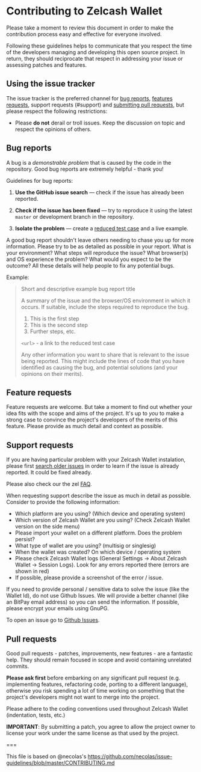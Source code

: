 
# Contributing to Zelcash Wallet

Please take a moment to review this document in order to make the contribution
process easy and effective for everyone involved.

Following these guidelines helps to communicate that you respect the time of
the developers managing and developing this open source project. In return,
they should reciprocate that respect in addressing your issue or assessing
patches and features.


## Using the issue tracker

The issue tracker is the preferred channel for [bug reports](#bugs),
[features requests](#features), support requests (#support) and [submitting pull
requests](#pull-requests), but please respect the following restrictions:

* Please **do not** derail or troll issues. Keep the discussion on topic and
  respect the opinions of others.


<a name="bugs"></a>
## Bug reports

A bug is a _demonstrable problem_ that is caused by the code in the repository.
Good bug reports are extremely helpful - thank you!

Guidelines for bug reports:

1. **Use the GitHub issue search** &mdash; check if the issue has already been
   reported.

2. **Check if the issue has been fixed** &mdash; try to reproduce it using the
   latest `master` or development branch in the repository.

3. **Isolate the problem** &mdash; create a [reduced test
   case](http://css-tricks.com/reduced-test-cases/) and a live example.

A good bug report shouldn't leave others needing to chase you up for more
information. Please try to be as detailed as possible in your report. What is
your environment? What steps will reproduce the issue? What browser(s) and OS
experience the problem? What would you expect to be the outcome? All these
details will help people to fix any potential bugs.

Example:

> Short and descriptive example bug report title
>
> A summary of the issue and the browser/OS environment in which it occurs. If
> suitable, include the steps required to reproduce the bug.
>
> 1. This is the first step
> 2. This is the second step
> 3. Further steps, etc.
>
> `<url>` - a link to the reduced test case
>
> Any other information you want to share that is relevant to the issue being
> reported. This might include the lines of code that you have identified as
> causing the bug, and potential solutions (and your opinions on their
> merits).


<a name="features"></a>
## Feature requests

Feature requests are welcome. But take a moment to find out whether your idea
fits with the scope and aims of the project. It's up to *you* to make a strong
case to convince the project's developers of the merits of this feature. Please
provide as much detail and context as possible.

<a name="support"></a>
## Support requests

If you are having particular problem with your Zelcash Wallet instalation, please first [search older
issues](https://github.com/bitcoinz-wallets/bitcoinz-zel-wallet/issues) in order to learn if the issue is already reported. It could be fixed already.

Please also check our the zel [FAQ](https://github.com/bitpay/zel/wiki/COPAY---FAQ).

When requesting support describe the issue as much in detail as possible. Consider to
provide the following information:

 - Which platform are you using? (Which device and operating system)
 - Which version of Zelcash Wallet are you using? (Check Zelcash Wallet version on the side menu)
 - Please import your wallet on a different platform. Does the problem persist?
 - What type of wallet are you using? (multisig or singlesig)
 - When the wallet was created? On which device / operating system
 - Please check Zelcash Wallet logs (General Settings -> About Zelcash Wallet -> Session Logs). Look for
 any errors reported there (errors are shown in red)
 - If possible, please provide a screenshot of the error / issue.

If you need to provide personal / sensitive data to solve the issue (like the Wallet Id), do not use Github Issues.
We will provide a better channel (like an BitPay email address) so you can send the information. If possible, please
encrypt your emails using GnuPG.

To open an issue go to [Github Issues](https://github.com/bitcoinz-wallets/bitcoinz-zel-wallet/issues).

<a name="pull-requests"></a>
## Pull requests

Good pull requests - patches, improvements, new features - are a fantastic
help. They should remain focused in scope and avoid containing unrelated
commits.

**Please ask first** before embarking on any significant pull request (e.g.
implementing features, refactoring code, porting to a different language),
otherwise you risk spending a lot of time working on something that the
project's developers might not want to merge into the project.

Please adhere to the coding conventions used throughout Zelcash Wallet (indentation, tests, etc.)

**IMPORTANT**: By submitting a patch, you agree to allow the project owner to
license your work under the same license as that used by the project.

===


This file is based on @necolas's https://github.com/necolas/issue-guidelines/blob/master/CONTRIBUTING.md
